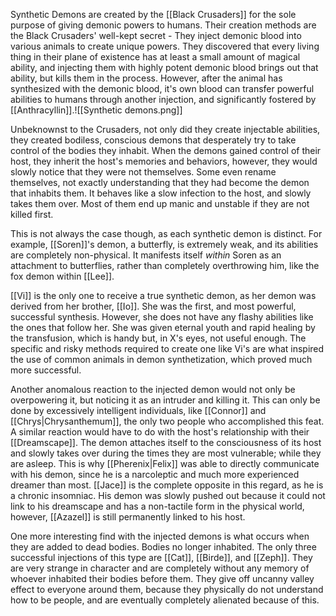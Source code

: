 Synthetic Demons are created by the [[Black Crusaders]] for the sole purpose of giving demonic powers to humans. Their creation methods are the Black Crusaders' well-kept secret - They inject demonic blood into various animals to create unique powers. They discovered that every living thing in their plane of existence has at least a small amount of magical ability, and injecting them with highly potent demonic blood brings out that ability, but kills them in the process. However, after the animal has synthesized with the demonic blood, it's own blood can transfer powerful abilities to humans through another injection, and significantly fostered by [[Anthracyllin]].![[Synthetic demons.png]]

Unbeknownst to the Crusaders, not only did they create injectable abilities, they created bodiless, conscious demons that desperately try to take control of the bodies they inhabit. When the demons gained control of their host, they inherit the host's memories and behaviors, however, they would slowly notice that they were not themselves. Some even rename themselves, not exactly understanding that they had become the demon that inhabits them. It behaves like a slow infection to the host, and slowly takes them over. Most of them end up manic and unstable if they are not killed first.

This is not always the case though, as each synthetic demon is distinct. For example, [[Soren]]'s demon, a butterfly, is extremely weak, and its abilities are completely non-physical. It manifests itself *within* Soren as an attachment to butterflies, rather than completely overthrowing him, like the fox demon within [[Lee]].

[[Vi]] is the only one to receive a true synthetic demon, as her demon was derived from her brother, [[Io]]. She was the first, and most powerful, successful synthesis. However, she does not have any flashy abilities like the ones that follow her. She was given eternal youth and rapid healing by the transfusion, which is handy but, in X's eyes, not useful enough. The specific and risky methods required to create one like Vi's are what inspired the use of common animals in demon synthetization, which proved much more successful.

Another anomalous reaction to the injected demon would not only be overpowering it, but noticing it as an intruder and killing it. This can only be done by excessively intelligent individuals, like [[Connor]] and [[Chrys|Chrysanthemum]], the only two people who accomplished this feat. A similar reaction would have to do with the host's relationship with their [[Dreamscape]]. The demon attaches itself to the consciousness of its host and slowly takes over during the times they are most vulnerable; while they are asleep. This is why [[Pherenix|Felix]] was able to directly communicate with his demon, since he is a narcoleptic and much more experienced dreamer than most. [[Jace]] is the complete opposite in this regard, as he is a chronic insomniac. His demon was slowly pushed out because it could not link to his dreamscape and has a non-tactile form in the physical world, however, [[Azazel]] is still permanently linked to his host.

One more interesting find with the injected demons is what occurs when they are added to dead bodies. Bodies no longer inhabited. The only three successful injections of this type are [[Cat]], [[Birde]], and [[Zeph]]. They are very strange in character and are completely without any memory of whoever inhabited their bodies before them. They give off uncanny valley effect to everyone around them, because they physically do not understand how to be people, and are eventually completely alienated because of this.